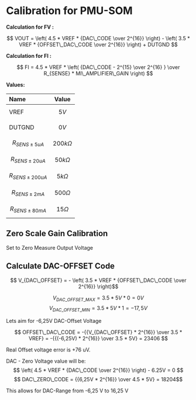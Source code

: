 # Calibration for PMU-SOM

**Calculation for FV :**

$$ VOUT = \left( 4.5 * VREF * {DAC\_CODE \over 2^{16}} \right) - \left( 3.5 * VREF * {OFFSET\_DAC\_CODE \over 2^{16}} \right) + DUTGND $$

**Calculation for FI :**

$$ FI = 4.5 * VREF * \left( {DAC\_CODE - 2^{15} \over 2^{16} } \over R_{SENSE} * MI\_AMPLIFIER\_GAIN \right) $$

**Values:** 

| Name                  | Value            |
|:----------------------|------------------|
| VREF                  | $$ 5 V $$        |
| DUTGND                | $$ 0 V $$        |
| $$R_{SENS \pm 5uA}$$  | $$ 200k \Omega$$ |
| $$R_{SENS \pm 20uA}$$ | $$ 50k \Omega$$  |
| $$R_{SENS \pm 200uA}$$| $$ 5k \Omega$$   |
| $$R_{SENS \pm 2mA}$$  | $$ 500 \Omega$$  |
| $$R_{SENS \pm 80mA}$$ | $$ 15 \Omega$$   |



## Zero Scale Gain Calibration
Set to Zero
Measure Output Voltage

## Calculate DAC-OFFSET Code

$$ V_{DAC\_OFFSET} = - \left( 3.5 * VREF * {OFFSET\_DAC\_CODE \over 2^{16}} \right)$$

$$ V_{DAC\_OFFSET\_MAX} = 3.5 * 5V * 0 = 0V $$
$$ V_{DAC\_OFFSET\_MIN} = 3.5 * 5V * 1 = -17,5V $$


Lets aim for -6,25V DAC-Offset Voltage

$$ OFFSET\_DAC\_CODE = -{{V_{DAC\_OFFSET} * 2^{16}} \over 3.5 * VREF} = -{{(-6,25V) * 2^{16}} \over 3.5 * 5V} = 23406 $$

Real Offset voltage error is +76 uV.

DAC - Zero Voltage value will be:
$$ \left( 4.5 * VREF * {DAC\_CODE \over 2^{16}} \right) - 6.25V = 0 $$
$$ DAC\_ZERO\_CODE = {{6,25V * 2^{16}} \over 4.5 * 5V} = 18204$$

This allows for DAC-Range from -6,25 V to 16,25 V